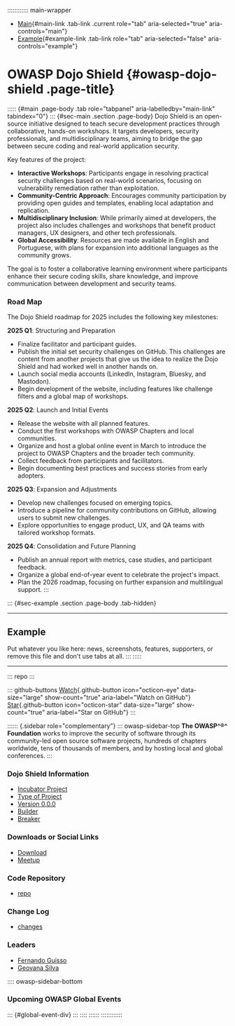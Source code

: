 :::::::::::: main-wrapper
- [Main](#div-main){#main-link .tab-link .current role="tab"
  aria-selected="true" aria-controls="main"}
- [Example](#div-example){#example-link .tab-link role="tab"
  aria-selected="false" aria-controls="example"}

# OWASP Dojo Shield {#owasp-dojo-shield .page-title}

::::: {#main .page-body .tab role="tabpanel" aria-labelledby="main-link" tabindex="0"}
::: {#sec-main .section .page-body}
Dojo Shield is an open-source initiative designed to teach secure
development practices through collaborative, hands-on workshops. It
targets developers, security professionals, and multidisciplinary teams,
aiming to bridge the gap between secure coding and real-world
application security.

Key features of the project:

- **Interactive Workshops**: Participants engage in resolving practical
  security challenges based on real-world scenarios, focusing on
  vulnerability remediation rather than exploitation.
- **Community-Centric Approach**: Encourages community participation by
  providing open guides and templates, enabling local adaptation and
  replication.
- **Multidisciplinary Inclusion**: While primarily aimed at developers,
  the project also includes challenges and workshops that benefit
  product managers, UX designers, and other tech professionals.
- **Global Accessibility**: Resources are made available in English and
  Portuguese, with plans for expansion into additional languages as the
  community grows.

The goal is to foster a collaborative learning environment where
participants enhance their secure coding skills, share knowledge, and
improve communication between development and security teams.

### Road Map

The Dojo Shield roadmap for 2025 includes the following key milestones:

**2025 Q1**: Structuring and Preparation

- Finalize facilitator and participant guides.
- Publish the initial set security challenges on GitHub. This challenges
  are content from another projects that give us the idea to realize the
  Dojo Shield and had worked well in another hands on.
- Launch social media accounts (LinkedIn, Instagram, Bluesky, and
  Mastodon).
- Begin development of the website, including features like challenge
  filters and a global map of workshops.

**2025 Q2**: Launch and Initial Events

- Release the website with all planned features.
- Conduct the first workshops with OWASP Chapters and local communities.
- Organize and host a global online event in March to introduce the
  project to OWASP Chapters and the broader tech community.
- Collect feedback from participants and facilitators.
- Begin documenting best practices and success stories from early
  adopters.

**2025 Q3**: Expansion and Adjustments

- Develop new challenges focused on emerging topics.
- Introduce a pipeline for community contributions on GitHub, allowing
  users to submit new challenges.
- Explore opportunities to engage product, UX, and QA teams with
  tailored workshop formats.

**2025 Q4**: Consolidation and Future Planning

- Publish an annual report with metrics, case studies, and participant
  feedback.
- Organize a global end-of-year event to celebrate the project's impact.
- Plan the 2026 roadmap, focusing on further expansion and multilingual
  support.
:::

::: {#sec-example .section .page-body .tab-hidden}

------------------------------------------------------------------------

## Example

Put whatever you like here: news, screenshots, features, supporters, or
remove this file and don't use tabs at all.
:::
:::::

------------------------------------------------------------------------

::: repo
:::

::: github-buttons
[Watch](https://github.com/owasp/www-project-dojo-shield/subscription){.github-button
icon="octicon-eye" data-size="large" show-count="true"
aria-label="Watch on GitHub"}
[Star](https://github.com/owasp/www-project-dojo-shield){.github-button
icon="octicon-star" data-size="large" show-count="true"
aria-label="Star on GitHub"}
:::

:::::: {.sidebar role="complementary"}
::: owasp-sidebar-top
**The OWASP^®^ Foundation** works to improve the security of software
through its community-led open source software projects, hundreds of
chapters worldwide, tens of thousands of members, and by hosting local
and global conferences.
:::

### Dojo Shield Information

- [Incubator Project](#)
- [Type of Project](#)
- [Version 0.0.0](#)
- [Builder](#)
- [Breaker](#)

### Downloads or Social Links

- [Download](#)
- [Meetup](#)

### Code Repository

- [repo](#)

### Change Log

- [changes](#)

### Leaders

- [Fernando
  Guisso](../cdn-cgi/l/email-protection.html#9ef8fbecf0fff0faf1b0f9ebf7ededf1def1e9ffedeeb0f1ecf9)
- [Geovana
  Silva](../cdn-cgi/l/email-protection.html#badcdfc8d4dbd4ded594ddcfd3c9c9d5fad5cddbc9ca94d5c8dd)

:::: owasp-sidebar-bottom
### Upcoming OWASP Global Events

::: {#global-event-div}
:::
::::
::::::
::::::::::::
